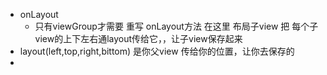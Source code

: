 - onLayout
	- 只有viewGroup才需要 重写 onLayout方法 在这里 布局子view   把 每个子view的上下左右通layout传给它，，让子view保存起来
- layout(left,top,right,bittom)   是你父view 传给你的位置，让你去保存的
-